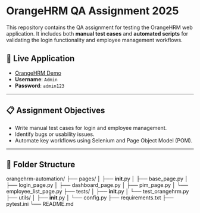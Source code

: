 # OrangeHRM QA Assignment 2025

This repository contains the QA assignment for testing the OrangeHRM web application. It includes both **manual test cases** and **automated scripts** for validating the login functionality and employee management workflows.

## 🔗 Live Application

- [OrangeHRM Demo](https://opensource-demo.orangehrmlive.com/web/index.php/auth/login)
- **Username**: `Admin`
- **Password**: `admin123`

---

## 📋 Assignment Objectives

- Write manual test cases for login and employee management.
- Identify bugs or usability issues.
- Automate key workflows using Selenium and Page Object Model (POM).

---

## 📂 Folder Structure

orangehrm-automation/
├── pages/
│   ├── __init__.py
│   ├── base_page.py
│   ├── login_page.py
│   ├── dashboard_page.py
│   ├── pim_page.py
│   └── employee_list_page.py
├── tests/
│   ├── __init__.py
│   └── test_orangehrm.py
├── utils/
│   ├── __init__.py
│   └── config.py
├── requirements.txt
├── pytest.ini
└── README.md
